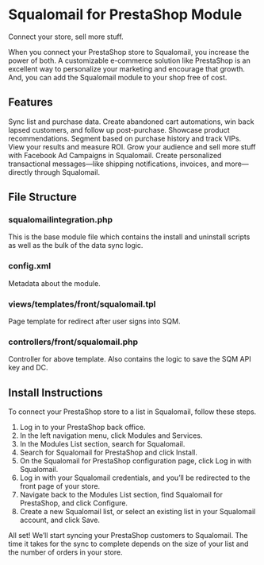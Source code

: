 # Squalomail for PrestaShop Module
Connect your store, sell more stuff. 

When you connect your PrestaShop store to Squalomail, you increase the power of both. A customizable e-commerce solution like PrestaShop is an excellent way to personalize your marketing and encourage that growth. And, you can add the Squalomail module to your shop free of cost. 

## Features 

Sync list and purchase data.
Create abandoned cart automations, win back lapsed customers, and follow up post-purchase.
Showcase product recommendations.
Segment based on purchase history and track VIPs.
View your results and measure ROI.
Grow your audience and sell more stuff with Facebook Ad Campaigns in Squalomail.
Create personalized transactional messages—like shipping notifications, invoices, and more—directly through Squalomail.


## File Structure

### squalomailintegration.php
This is the base module file which contains the install and uninstall scripts as well as the bulk of the data sync logic.

### config.xml
Metadata about the module.

### views/templates/front/squalomail.tpl
Page template for redirect after user signs into SQM.

### controllers/front/squalomail.php
Controller for above template. Also contains the logic to save the SQM API key and DC.

## Install Instructions 

To connect your PrestaShop store to a list in Squalomail, follow these steps.

1. Log in to your PrestaShop back office.
2. In the left navigation menu, click Modules and Services.
3. In the Modules List section, search for Squalomail.
4. Search for Squalomail for PrestaShop and click Install.
5. On the Squalomail for PrestaShop configuration page, click Log in with Squalomail.
6. Log in with your Squalomail credentials, and you’ll be redirected to the front page of your store. 
7. Navigate back to the Modules List section, find Squalomail for PrestaShop, and click Configure.
8. Create a new Squalomail list, or select an existing list in your Squalomail account, and click Save.

All set! We’ll start syncing your PrestaShop customers to Squalomail. The time it takes for the sync to complete depends on the size of your list and the number of orders in your store.
